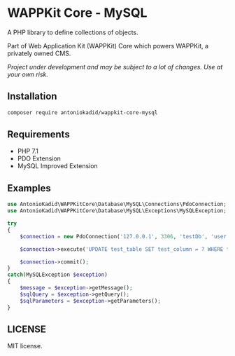 # WAPPKit Core - MySQL
A PHP library to define collections of objects.

Part of Web Application Kit (WAPPKit) Core which powers WAPPKit, a privately owned CMS.

*Project under development and may be subject to a lot of changes. Use at your own risk.*

## Installation

```bash
composer require antoniokadid/wappkit-core-mysql
```

## Requirements
* PHP 7.1
* PDO Extension
* MySQL Improved Extension

## Examples

```php
use AntonioKadid\WAPPKitCore\Database\MySQL\Connections\PdoConnection;
use AntonioKadid\WAPPKitCore\Database\MySQL\Exceptions\MySQLException;

try
{
    $connection = new PdoConnection('127.0.0.1', 3306, 'testDb', 'user', 'pass');

    $connection->execute('UPDATE test_table SET test_column = ? WHERE test_column = ?', ['newValue', 'oldValue']);

    $connection->commit();
}
catch(MySQLException $exception)
{
    $message = $exception->getMessage();
    $sqlQuery = $exception->getQuery();
    $sqlParameters = $exception->getParameters();
}
```

## LICENSE

MIT license.
